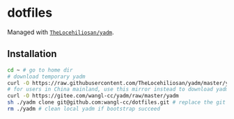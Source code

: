 # dotfiles

Managed with [`TheLocehiliosan/yadm`](https://github.com/TheLocehiliosan/yadm).

## Installation

```bash
cd ~ # go to home dir
# download temporary yadm
curl -O https://raw.githubusercontent.com/TheLocehiliosan/yadm/master/yadm
# for users in China mainland, use this mirror instead to download yadm
curl -O https://gitee.com/wangl-cc/yadm/raw/master/yadm
sh ./yadm clone git@github.com:wangl-cc/dotfiles.git # replace the git repo url as your own
rm ./yadm # clean local yadm if bootstrap succeed
```

<!-- vim:set ts=2 sw=2 tw=76: -->
